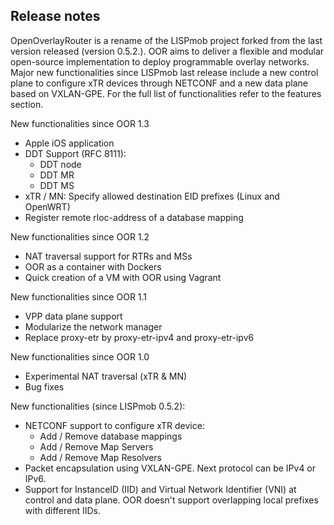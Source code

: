 Release notes
-------------

OpenOverlayRouter is a rename of the LISPmob project forked from the last version released (version 0.5.2.). OOR aims to deliver a flexible and modular open-source implementation to deploy programmable overlay networks. Major new functionalities since LISPmob last release include a new control plane to configure xTR devices through NETCONF and a new data plane based on VXLAN-GPE. For the full list of functionalities refer to the features section.

New functionalities since OOR 1.3

* Apple iOS application
* DDT Support (RFC 8111):
  - DDT node
  - DDT MR
  - DDT MS
* xTR / MN: Specify allowed destination EID prefixes (Linux and OpenWRT)
* Register remote rloc-address of a database mapping 

New functionalities since OOR 1.2

* NAT traversal support for RTRs and MSs
* OOR as a container with Dockers
* Quick creation of a VM with OOR using Vagrant 

New functionalities since OOR 1.1

* VPP data plane support
* Modularize the network manager
* Replace proxy-etr by proxy-etr-ipv4 and proxy-etr-ipv6

New functionalities since OOR 1.0

* Experimental NAT traversal (xTR & MN)
* Bug fixes

New functionalities (since LISPmob 0.5.2):

* NETCONF support to configure xTR device:
  -  Add / Remove database mappings
  -  Add / Remove Map Servers
  -  Add / Remove Map Resolvers
* Packet encapsulation using VXLAN-GPE. Next protocol can be IPv4 or IPv6.
* Support for InstanceID (IID) and Virtual Network Identifier (VNI) at control and data plane.  OOR doesn't support overlapping local prefixes with different IIDs.
